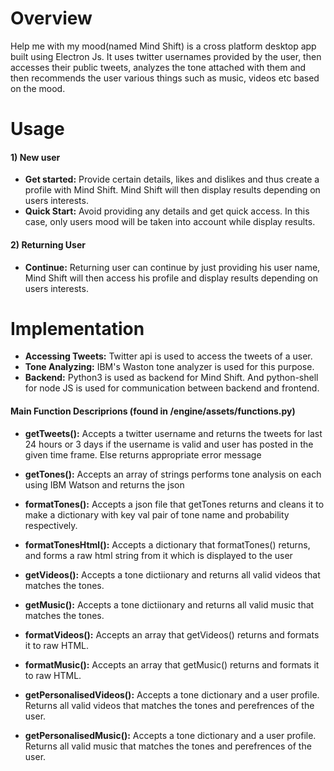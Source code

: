 # Overview

Help me with my mood(named Mind Shift) is a cross platform desktop app built using Electron Js. It uses twitter usernames provided by the user, then accesses their public tweets, analyzes the tone attached with them and then recommends the user various things such as music, videos etc based on the mood.

# Usage

#### 1) New user
- **Get started:** Provide certain details, likes and dislikes and thus create a profile with Mind Shift. Mind Shift will then display results depending on users interests.
- **Quick Start:** Avoid providing any details and get quick access. In this case, only users mood will be taken into account while display results.

#### 2) Returning User
- **Continue:** Returning user can continue by just providing his user name, Mind Shift will then access his profile and   display results depending on users interests.

# Implementation

- **Accessing Tweets:** Twitter api is used to access the tweets of a user.
- **Tone Analyzing:** IBM's Waston tone analyzer is used for this purpose.
- **Backend:** Python3 is used as backend for Mind Shift. And python-shell for node JS is used for communication between backend and frontend.

#### Main Function Descriprions (found in /engine/assets/functions.py)
- **getTweets():** Accepts a twitter username and returns the tweets for last 24 hours or 3 days if the username is valid and user has posted in the given time frame. Else returns appropriate error message

- **getTones():** Accepts an array of strings performs tone analysis on each using IBM Watson and returns the json

- **formatTones():** Accepts a json file that getTones returns and cleans it to make a dictionary with key val pair of tone name and probability respectively.

- **formatTonesHtml():** Accepts a dictionary that formatTones() returns, and forms a raw html string from it which is displayed to the user

- **getVideos():** Accepts a tone dictiionary and returns all valid videos that matches the tones.

- **getMusic():** Accepts a tone dictiionary and returns all valid music that matches the tones.

- **formatVideos():** Accepts an array that getVideos() returns and formats it to raw HTML.

- **formatMusic():** Accepts an array that getMusic() returns and formats it to raw HTML.

- **getPersonalisedVideos():** Accepts a tone dictionary and a user profile. Returns all valid videos that matches the tones and perefrences of the user.

- **getPersonalisedMusic():** Accepts a tone dictionary and a user profile. Returns all valid music that matches the tones and perefrences of the user.

# 



